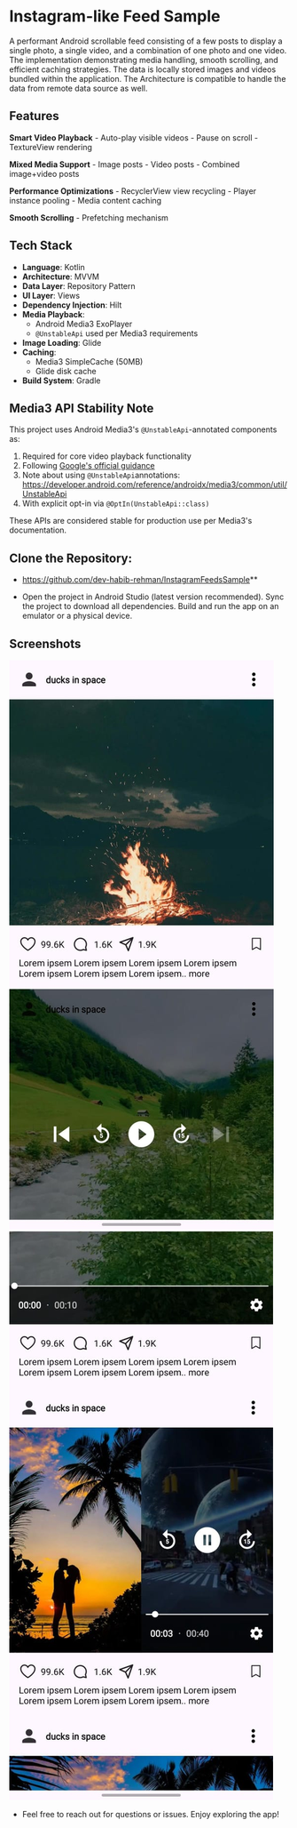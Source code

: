 # Instagram-like Feed Sample

A performant Android scrollable feed consisting of a few posts to display a single photo, a single video, and a combination of one photo and one video. The implementation demonstrating media handling, smooth scrolling, and efficient caching strategies. The data is locally stored images and videos bundled within the application. The Architecture is compatible to handle the data from remote data source as well.  

## Features
**Smart Video Playback**
    - Auto-play visible videos
    - Pause on scroll
    - TextureView rendering

**Mixed Media Support**
    - Image posts
    - Video posts
    - Combined image+video posts

**Performance Optimizations**
    - RecyclerView view recycling
    - Player instance pooling
    - Media content caching

**Smooth Scrolling**
    - Prefetching mechanism

## Tech Stack
- **Language**: Kotlin
- **Architecture**: MVVM
- **Data Layer**: Repository Pattern 
- **UI Layer**: Views
- **Dependency Injection**: Hilt
- **Media Playback**:
    - Android Media3 ExoPlayer
    - `@UnstableApi` used per Media3 requirements
- **Image Loading**: Glide
- **Caching**:
    - Media3 SimpleCache (50MB)
    - Glide disk cache
- **Build System**: Gradle

## Media3 API Stability Note

This project uses Android Media3's `@UnstableApi`-annotated components as:
1. Required for core video playback functionality
2. Following [Google's official guidance](https://developer.android.com/media/media3/exoplayer/migration-guide)
3. Note about using `@UnstableApi`annotations: https://developer.android.com/reference/androidx/media3/common/util/UnstableApi
4. With explicit opt-in via `@OptIn(UnstableApi::class)`

These APIs are considered stable for production use per Media3's documentation.

## Clone the Repository: 
 - https://github.com/dev-habib-rehman/InstagramFeedsSample**

- Open the project in Android Studio (latest version recommended). Sync the project to download all dependencies. Build and run the app on an emulator or a physical device.

## Screenshots 
![Feed Screenshot](screenshots/feed_demo_1.jpeg)
![Feed Screenshot](screenshots/feed_demo_2.jpeg)

- Feel free to reach out for questions or issues. Enjoy exploring the app!
